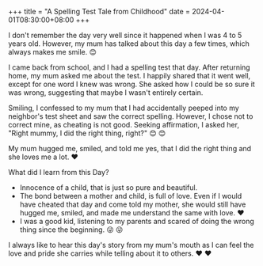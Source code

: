 +++
title = "A Spelling Test Tale from Childhood"
date = 2024-04-01T08:30:00+08:00
+++



I don't remember the day very well since it happened when I was 4 to 5 years old. However, my mum has talked about this day a few times, which always makes me smile. 😊

I came back from school, and I had a spelling test that day. After returning home, my mum asked me about the test. I happily shared that it went well, except for one word I knew was wrong. She asked how I could be so sure it was wrong, suggesting that maybe I wasn't entirely certain.

Smiling, I confessed to my mum that I had accidentally peeped into my neighbor's test sheet and saw the correct spelling. However, I chose not to correct mine, as cheating is not good. Seeking affirmation, I asked her, "Right mummy, I did the right thing, right?" 😊 😊

My mum hugged me, smiled, and told me yes, that I did the right thing and she loves me a lot. ❤️


What did I learn from this Day?

- Innocence of a child, that is just so pure and beautiful.
- The bond between a mother and child, is full of love. Even if I would have cheated that day and come told my mother, she would still have hugged me, smiled, and made me understand the same with love. ❤️
- I was a good kid, listening to my parents and scared of doing the wrong thing since the beginning. 😜 😜


I always like to hear this day's story from my mum's mouth as I can feel the love and pride she carries while telling about it to others. ❤️ ❤️